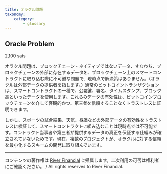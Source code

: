 ```yaml
---
title: オラクル問題
taxonomy:
    category:
        - glossary
---
```


## Oracle Problem
2,100 sats

オラクル問題は、ブロックチェーン・ネイティブではないデータ、すなわち、ブロックチェーンの外部に存在するデータを、ブロックチェーン上のスマートコントラクトに取り込む際に不可避な問題で、現時点で解決策はありません。（オラクルは外部データの提供者を指します。）通常のビットコイントランザクションは、スマートコントラクトの一種で、公開鍵、署名、タイムスタンプ、ブロック高といったデータを使用します。これらのデータの有効性は、ビットコインブロックチェーンを介して客観的かつ、第三者を信頼することなくトラストレスに証明できます。

しかし、スポーツの試合結果、天気、株価などの外部データの有効性をトラストレスに検証して、スマートコントラクトに組み込むことは現時点では不可能です。コントラクト当事者や第三者が提供するデータの真正を保証する仕組みが確立されていないためです。現在、複数のプロジェクトが、オラクルに対する信頼を最小化するスキームの開発に取り組んでいます。

---
コンテンツの著作権は [River Financial](https://river.com/) に帰属します。二次利用の可否は権利者にご確認ください。 / All rights reserved to River Financial.
